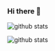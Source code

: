 ### Hi there 👋

![github stats](https://github-readme-stats.vercel.app/api?username=katsuomi)

![github stats](https://github-readme-stats.vercel.app/api/top-langs/?username=katsuomi&layout=compact)
